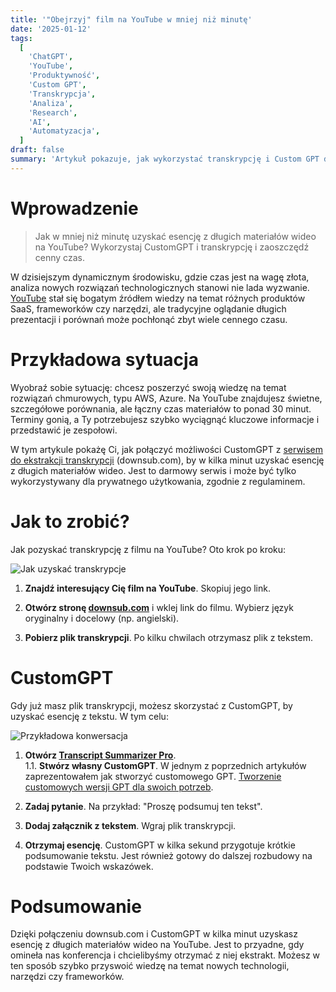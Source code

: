 ```yaml
---
title: '"Obejrzyj" film na YouTube w mniej niż minutę'
date: '2025-01-12'
tags:
  [
    'ChatGPT',
    'YouTube',
    'Produktywność',
    'Custom GPT',
    'Transkrypcja',
    'Analiza',
    'Research',
    'AI',
    'Automatyzacja',
  ]
draft: false
summary: 'Artykuł pokazuje, jak wykorzystać transkrypcję i Custom GPT do błyskawicznej analizy treści wideo z YouTube. Metoda pozwala na szybkie wydobycie kluczowych informacji z długich materiałów bez konieczności ich oglądania.'
---
```


# Wprowadzenie

> Jak w mniej niż minutę uzyskać esencję z długich materiałów wideo na YouTube? Wykorzystaj CustomGPT i transkrypcję i zaoszczędź cenny czas.

W dzisiejszym dynamicznym środowisku, gdzie czas jest na wagę złota, analiza nowych rozwiązań technologicznych stanowi nie lada wyzwanie. [YouTube](https://www.youtube.com/) stał się bogatym źródłem wiedzy na temat różnych produktów SaaS, frameworków czy narzędzi, ale tradycyjne oglądanie długich prezentacji i porównań może pochłonąć zbyt wiele cennego czasu.

# Przykładowa sytuacja

Wyobraź sobie sytuację: chcesz poszerzyć swoją wiedzę na temat rozwiązań chmurowych, typu AWS, Azure. Na YouTube znajdujesz świetne, szczegółowe porównania, ale łączny czas materiałów to ponad 30 minut. Terminy gonią, a Ty potrzebujesz szybko wyciągnąć kluczowe informacje i przedstawić je zespołowi.

W tym artykule pokażę Ci, jak połączyć możliwości CustomGPT z [serwisem do ekstrakcji transkrypcji](https://downsub.com/) (downsub.com), by w kilka minut uzyskać esencję z długich materiałów wideo. Jest to darmowy serwis i może być tylko wykorzystywany dla prywatnego użytkowania, zgodnie z regulaminem.

# Jak to zrobić?

Jak pozyskać transkrypcję z filmu na YouTube? Oto krok po kroku:

![Jak uzyskać transkrypcje](/blog/obejrzyj-film-na-youtube-w-mniej-niz-minute/jak-uzyskac-transkrypcje.jpg)

1. **Znajdź interesujący Cię film na YouTube**. Skopiuj jego link.

2. **Otwórz stronę [downsub.com](https://downsub.com/)** i wklej link do filmu. Wybierz język oryginalny i docelowy (np. angielski).

3. **Pobierz plik transkrypcji**. Po kilku chwilach otrzymasz plik z tekstem.

# CustomGPT

Gdy już masz plik transkrypcji, możesz skorzystać z CustomGPT, by uzyskać esencję z tekstu. W tym celu:

![Przykładowa konwersacja](/blog/obejrzyj-film-na-youtube-w-mniej-niz-minute/demo.gif)

1. **Otwórz [Transcript Summarizer Pro](https://chatgpt.com/g/g-677c23d438cc819189361e3e2db5e352-transcript-summarizer-pro)**.  
   1.1. **Stwórz własny CustomGPT**. W jednym z poprzednich artykułów zaprezentowałem jak stworzyć customowego GPT. [Tworzenie customowych wersji GPT dla swoich potrzeb](https://aidlazabieganych.pl/blog/tworzenie-customowych-gpt-dla-swoich-potrzeb).

2. **Zadaj pytanie**. Na przykład: "Proszę podsumuj ten tekst".

3. **Dodaj załącznik z tekstem**. Wgraj plik transkrypcji.

4. **Otrzymaj esencję**. CustomGPT w kilka sekund przygotuje krótkie podsumowanie tekstu. Jest również gotowy do dalszej rozbudowy na podstawie Twoich wskazówek.

# Podsumowanie

Dzięki połączeniu downsub.com i CustomGPT w kilka minut uzyskasz esencję z długich materiałów wideo na YouTube. Jest to przyadne, gdy omineła nas konferencja i chcielibyśmy otrzymać z niej ekstrakt. Możesz w ten sposób szybko przyswoić wiedzę na temat nowych technologii, narzędzi czy frameworków.
